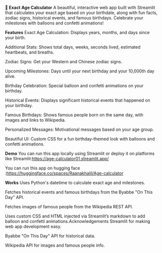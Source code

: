 **🎂 Exact Age Calculator**
A beautiful, interactive web app built with Streamlit that calculates your exact age based on your birthdate, along with fun facts, zodiac signs, historical events, and famous birthdays. Celebrate your milestones with balloons and confetti animations!

**Features**
Exact Age Calculation: Displays years, months, and days since your birth.

Additional Stats: Shows total days, weeks, seconds lived, estimated heartbeats, and breaths.

Zodiac Signs: Get your Western and Chinese zodiac signs.

Upcoming Milestones: Days until your next birthday and your 10,000th day alive.

Birthday Celebration: Special balloon and confetti animations on your birthday.

Historical Events: Displays significant historical events that happened on your birthday.

Famous Birthdays: Shows famous people born on the same day, with images and links to Wikipedia.

Personalized Messages: Motivational messages based on your age group.

Beautiful UI: Custom CSS for a fun birthday-themed look with balloons and confetti animations.

**Demo**
You can run this app locally using Streamlit or deploy it on platforms like Streamlit:https://age-calculator01.streamlit.app/

You can run this app on hugging face :https://huggingface.co/spaces/Raanakhalil/Age-calculator

**Works**
Uses Python's datetime to calculate exact age and milestones.

Fetches historical events and famous birthdays from the Byabbe "On This Day" API.

Fetches images of famous people from the Wikipedia REST API.

Uses custom CSS and HTML injected via Streamlit’s markdown to add balloon and confetti animations.Acknowledgements
Streamlit for making web app development easy.

Byabbe "On This Day" API for historical data.

Wikipedia API for images and famous people info.
